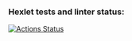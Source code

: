 ### Hexlet tests and linter status:
[![Actions Status](https://github.com/EkaterinaPashina/fullstack-javascript-project-44/workflows/hexlet-check/badge.svg)](https://github.com/EkaterinaPashina/fullstack-javascript-project-44/actions)